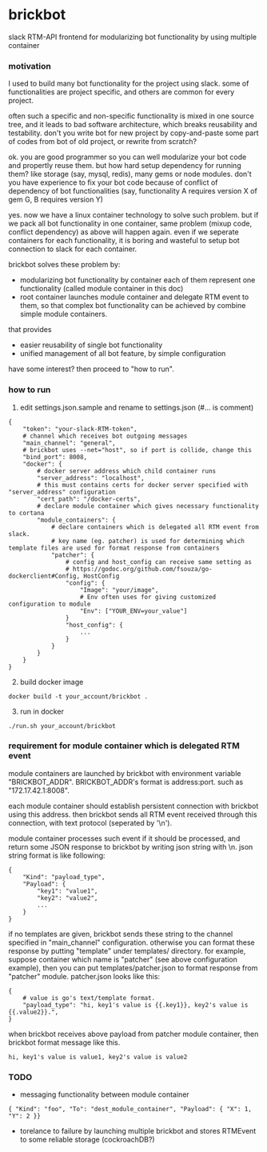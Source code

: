 # brickbot
slack RTM-API frontend for modularizing bot functionality by using multiple container


### motivation
I used to build many bot functionality for the project using slack. some of functionalities are project specific, and others are common for every project.

often such a specific and non-specific functionality is mixed in one source tree, and it leads to bad software architecture, which breaks reusability and testability. don't you write bot for new project by copy-and-paste some part of codes from bot of old project, or rewrite from scratch? 

ok. you are good programmer so you can well modularize your bot code and propertly reuse them. but how hard setup dependency for running them? like storage (say, mysql, redis), many gems or node modules. don't you have experience to fix your bot code because of conflict of dependency of bot functionalities (say, functionality A requires version X of gem G, B requires version Y)

yes. now we have a linux container technology to solve such problem. but if we pack all bot functionality in one container, same problem (mixup code, conflict dependency) as above will happen again. even if we seperate containers for each functionality, it is boring and wasteful to setup bot connection to slack for each container. 

brickbot solves these problem by:
- modularizing bot functionality by container each of them represent one functionality (called module container in this doc)
- root container launches module container and delegate RTM event to them, so that complex bot functionality can be achieved by combine simple module containers.

that provides
- easier reusability of single bot functionality
- unified management of all bot feature, by simple configuration

have some interest? then proceed to "how to run".


### how to run
1. edit settings.json.sample and rename to settings.json (#... is comment)
```
{
	"token": "your-slack-RTM-token",
	# channel which receives bot outgoing messages
	"main_channel": "general",
	# brickbot uses --net="host", so if port is collide, change this
	"bind_port": 8008,
	"docker": {
		# docker server address which child container runs
		"server_address": "localhost",
		# this must contains certs for docker server specified with "server_address" configuration
		"cert_path": "/docker-certs",
		# declare module container which gives necessary functionality to cortana
		"module_containers": {
			# declare containers which is delegated all RTM event from slack.
			# key name (eg. patcher) is used for determining which template files are used for format response from containers
			"patcher": {
				# config and host_config can receive same setting as
				# https://godoc.org/github.com/fsouza/go-dockerclient#Config, HostConfig
				"config": {
					"Image": "your/image",
					# Env often uses for giving customized configuration to module
					"Env": ["YOUR_ENV=your_value"]
				}
				"host_config": {
					...
				}
			}
		}
	}
}
```

2. build docker image 
```
docker build -t your_account/brickbot .
```

3. run in docker
```
./run.sh your_account/brickbot
```


### requirement for module container which is delegated RTM event
module containers are launched by brickbot with environment variable "BRICKBOT_ADDR". 
BRICKBOT_ADDR's format is address:port. such as "172.17.42.1:8008". 

each module container should establish persistent connection with brickbot using this address.
then brickbot sends all RTM event received through this connection, with text protocol (seperated by '\n').

module container processes such event if it should be processed, and return some JSON response to brickbot by writing json string with \n.
json string format is like following: 
```
{
	"Kind": "payload_type",
	"Payload": {
		"key1": "value1",
		"key2": "value2",
		...
	}
}
```

if no templates are given, brickbot sends these string to the channel specified in "main_channel" configuration.
otherwise you can format these response by putting "template" under templates/ directory.
for example, suppose container which name is "patcher" (see above configuration example), then you can put templates/patcher.json to format response from "patcher" module.
patcher.json looks like this:
```
{
	# value is go's text/template format.
	"payload_type": "hi, key1's value is {{.key1}}, key2's value is {{.value2}}.",
}
```
when brickbot receives above payload from patcher module container, then brickbot format message like this.
```
hi, key1's value is value1, key2's value is value2
```


### TODO
- messaging functionality between module container
```
{ "Kind": "foo", "To": "dest_module_container", "Payload": { "X": 1, "Y": 2 }}
```
- torelance to failure by launching multiple brickbot and stores RTMEvent to some reliable storage (cockroachDB?)
